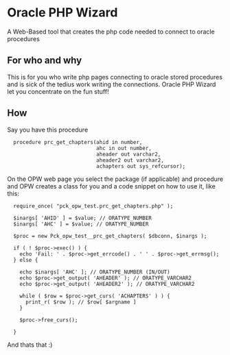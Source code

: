 # Oracle PHP Wizard
A Web-Based tool that creates the php code needed to connect to oracle procedures

## For who and why
This is for you who write php pages connecting to oracle stored procedures and is sick of the tedius work writing the connections.
Oracle PHP Wizard let you concentrate on the fun stuff!

## How
Say you have this procedure
```
  procedure prc_get_chapters(ahid in number,
                             ahc in out number,
                             aheader out varchar2,
                             aheader2 out varchar2,
                             achapters out sys_refcursor);
```
On the OPW web page you select the package (if applicable) and procedure and OPW creates a class for you and a code snippet on how to use it, like this:
```
  require_once( "pck_opw_test.prc_get_chapters.php" );

  $inargs[ 'AHID' ] = $value; // ORATYPE_NUMBER
  $inargs[ 'AHC' ] = $value; // ORATYPE_NUMBER

  $proc = new Pck_opw_test__prc_get_chapters( $dbconn, $inargs );

  if ( ! $proc->exec() ) {
    echo 'Fail: ' . $proc->get_errcode() . ' ' . $proc->get_errmsg();
  } else {

    echo $inargs[ 'AHC' ]; // ORATYPE_NUMBER (IN/OUT)
    echo $proc->get_output( 'AHEADER' ); // ORATYPE_VARCHAR2
    echo $proc->get_output( 'AHEADER2' ); // ORATYPE_VARCHAR2

    while ( $row = $proc->get_curs( 'ACHAPTERS' ) ) {
      print_r( $row ); // $row[ $argname ]
    }

    $proc->free_curs();

  }
```
And thats that :)

